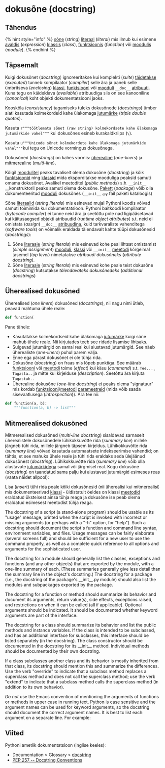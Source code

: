 # dokusõne \(docstring\)

## Tähendus

{% hint style="info" %}
[sõne](../../python/sisseehitatud-tueuebid/sone-str/) \(_string_\) [literaal](literaal-literal.md) \(_literal_\) mis ilmub kui esimene [avaldis](avaldis-expression.md) \(_expression_\) [klassis](klass-class.md) \(_class_\), [funktsioonis](funktsioon-function.md) \(_function_\) või [moodulis](moodul-module.md) \(_module_\).
{% endhint %}

## Täpsemalt

Kuigi dokusõnet \(_docstring_\) ignoreeritakse kui komplekti \(_suite_\) [täidetakse](taeitmine-execution.md) \(_executed_\) tunneb kompilaator \(_compiler_\) selle ära ja paneb selle  ümbritseva \(_enclosing_\) [klassi](klass-class.md), [funktsiooni](funktsioon-function.md) või [mooduli](moodul-module.md) `__doc__` [atribuuti](atribuut-attribute.md). Kuna tegu on käideldava \(_available_\) atribuudiga siis on see kanooniline \(_canonical_\) koht objekti dokumentatsiooni jaoks.

Kooskõla \(_consistency_\) tagamiseks tuleks dokusõnede \(_docstrings_\) ümber alati kasutada kolmekordeid kahe ülakomaga [jutumärke](jutumaergid.md) \(_triple double quotes_\). 

Kasuta `r"""töötlemata sõnet (raw string) kolmekordsete kahe ülakomaga jutumärkide vahel"""`  kui dokusõnes esineb kurakaldkriips \(`\`\). 

Kasuta `u"""Unicode sõnet kolmekordete kahe ülakomaga jutumärkide vahel"""`kui tegu on Unicode vormingus dokusõnega.

Dokusõned \(_docstrings_\) on kahes vormis: [üherealine](dokumentatsiooni-sone-docstring.md#ueherealised-dokusoned) \(_one-liners_\) ja [mitmerealine](dokumentatsiooni-sone-docstring.md#mitmerealised-dokusoned) \(_multi-line_\). 

Kõigil [moodulitel](moodul-module.md) peaks tavaliselt olema dokusõne \(_docstring_\) ja kõik [funktsioonid](funktsioon-function.md) ning [klassid](klass-class.md) mida eksporditakse mooduliga peaksid samuti omama dokusõnet. Avalikel meetoditel \(_public methods_\) s.h. `__init__`  __konstruktoril peaks samuti  olema dokusõne. [Pakett](pakett-package.md) \(_package_\) võib olla dokumenteeritud [mooduli](moodul-module.md) dokusõnes \(`__init__.py` fail paketi kataloogis\) 

Sõne [literaalid](literaal-literal.md) \(_string literals_\) mis esinevad mujal Pythoni koodis võivad samuti toimimida kui dokumentatsioon. Pythoni baitkoodi kompilaator \(_bytecode compiler_\) ei tunne neid ära ja seetõttu pole nad ligipääsetavad kui käitusaegsed objekti atribuudid \(_runtime object attributes_\) s.t. neid ei omistata \(_assign_\) `__doc__` [atribuudina](atribuut-attribute.md), kuid tarkvaraliste vahenditega \(_software tools_\) on võimalik eraldada täiendavalt kahte tüüpi dokusõnesid \(_docstrings_\):

1. Sõne [literaale](literaal-literal.md) \(_string literals_\) mis esinevad kohe peal lihtsat omistamist \(_simple assignment_\) [mooduli](moodul-module.md), [klassi](klass-class.md) või `__init__` [meetodi](meetod-method.md) kõrgeimal tasemel \(_top level_\) nimetatakse _atribuudi dokusõneks_ \(_attribute docstring_\). 
2. Sõne [literaale](literaal-literal.md) \(_string literals_\) mis esinevad kohe peale teist dokusõne \(_docstring_\) kutsutakse _täiendavateks dokusõnedeks_ \(_additional docstrings_\)

## Üherealised dokusõned

Üherealised \(_one liners_\) dokusõned \(_docstrings_\), nii nagu nimi ütleb, peavad mahtuma ühele reale:

```python
def function(
```

Pane tähele:

* Kasutatakse kolmekordseid kahe ülakomaga [jutumärke](jutumaergid.md) kuigi sõne mahub ühele reale. Nii kirjutades teeb see ridade lisamise lihtsaks.
* Sulgevad jutumärgid on samal real kui alustavad jutumärgid. See näeb üherealiste \(_one-liners_\) puhul parem välja.
* Enne ega pärast dokusõnet ei ole tühja rida.
* Dokusõne \(_docstring_\) on fraas mis lõpeb punktiga. See määrab [funktsiooni](funktsioon-function.md) või [meetodi](meetod-method.md) toime \(_effect_\) kui käsu \(_command_\) s.t. `Tee...` , `Tagasta..` ja mitte kui kirjelduse \(_description_\). Seetõttu ära kirjuta `Tagastab..` 
* Üherealine dokusõne \(_one-line docstring_\) ei peaks olema "signatuur" mis kordab [funktsiooni](funktsioon-function.md)/[meetodi](meetod-method.md) [parameetreid](parameeter-parameter.md) \(mida võib saada sisevaatlusega \(_introspection_\)\). Ära tee nii:

```python
def function(a, b):
    """function(a, b) -> list"""
```

## Mitmerealised dokusõned

Mitmerealised dokusõned \(_multi-line docstring_\) sisaldavad sarnaselt üherealistele dokusõnedele lühikokkuvõtte rida \(_summary line_\) millele järgneb tühi rida, millele järgneb täpsem kirjeldus. Lühikokkuvõtte rida \(_summary line_\) võivad kasutada automaatsete indekseerimise vahendid; on tähtis, et see mahuks ühele reale ja tühi rida eraldaks seda ülejäänud dokusõnest \(_docstring_\). Lühikokkuvõtte rida \(_summary line_\) võib olla alustavate [jutumärkidega](jutumaergid.md) samal või järgmisel real. Kogu dokusõne \(_docstring_\) on taandatud sama palju kui alustavad jutumärgid esimeses reas \(vaata näidet allpool\):

Lisa \(_insert_\) tühi rida peale kõiki dokusõnesid \(nii üherealisi kui mitmerealisi\) mis dokumenteerivad [klassi](klass-class.md) - üldistatult öeldes on klassi [meetodid](meetod-method.md) eraldatud üksteisest ainsa tühja reaga ja dokusõne ise peab olema eraldatud esimesest meetodist tühja reaga.



The docstring of a script \(a stand-alone program\) should be usable as its "usage" message, printed when the script is invoked with incorrect or missing arguments \(or perhaps with a "-h" option, for "help"\). Such a docstring should document the script's function and command line syntax, environment variables, and files. Usage messages can be fairly elaborate \(several screens full\) and should be sufficient for a new user to use the command properly, as well as a complete quick reference to all options and arguments for the sophisticated user.

The docstring for a module should generally list the classes, exceptions and functions \(and any other objects\) that are exported by the module, with a one-line summary of each. \(These summaries generally give less detail than the summary line in the object's docstring.\) The docstring for a package \(i.e., the docstring of the package's \_\_init\_\_.py module\) should also list the modules and subpackages exported by the package.

The docstring for a function or method should summarize its behavior and document its arguments, return value\(s\), side effects, exceptions raised, and restrictions on when it can be called \(all if applicable\). Optional arguments should be indicated. It should be documented whether keyword arguments are part of the interface.

The docstring for a class should summarize its behavior and list the public methods and instance variables. If the class is intended to be subclassed, and has an additional interface for subclasses, this interface should be listed separately \(in the docstring\). The class constructor should be documented in the docstring for its \_\_init\_\_ method. Individual methods should be documented by their own docstring.

If a class subclasses another class and its behavior is mostly inherited from that class, its docstring should mention this and summarize the differences. Use the verb "override" to indicate that a subclass method replaces a superclass method and does not call the superclass method; use the verb "extend" to indicate that a subclass method calls the superclass method \(in addition to its own behavior\).

_Do not_ use the Emacs convention of mentioning the arguments of functions or methods in upper case in running text. Python is case sensitive and the argument names can be used for keyword arguments, so the docstring should document the correct argument names. It is best to list each argument on a separate line. For example:  
  


## Viited

Pythoni ametlik dokumentatsioon \(inglise keeles\):

* Documentation &gt; Glossary &gt; [docstring](https://docs.python.org/3/glossary.html#term-docstring)
* [PEP 257 -- Docstring Conventions](https://www.python.org/dev/peps/pep-0257/)

